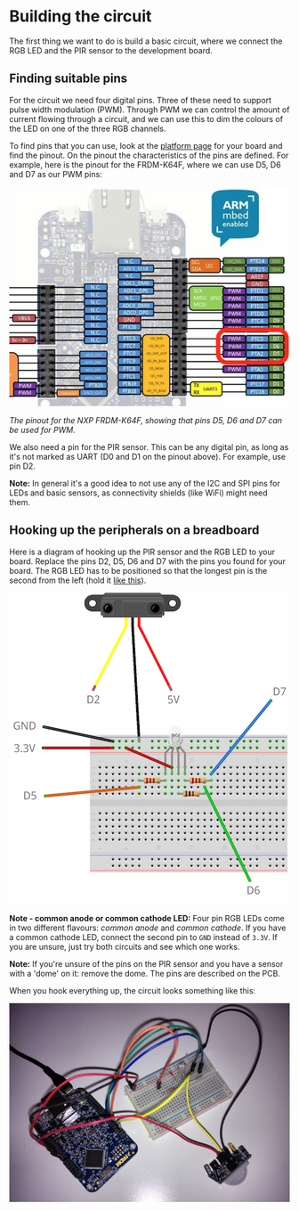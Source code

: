 # Building the circuit

The first thing we want to do is build a basic circuit, where we connect the RGB LED and the PIR sensor to the development board.

## Finding suitable pins

For the circuit we need four digital pins. Three of these need to support pulse width modulation (PWM). Through PWM we can control the amount of current flowing through a circuit, and we can use this to dim the colours of the LED on one of the three RGB channels.

To find pins that you can use, look at the [platform page](https://developer.mbed.org/platforms/) for your board and find the pinout. On the pinout the characteristics of the pins are defined. For example, here is the pinout for the FRDM-K64F, where we can use D5, D6 and D7 as our PWM pins:


![FRDM-K64F pinout showing PWM pins](assets/lights3.png)

*The pinout for the NXP FRDM-K64F, showing that pins D5, D6 and D7 can be used for PWM.*

We also need a pin for the PIR sensor. This can be any digital pin, as long as it's not marked as UART (D0 and D1 on the pinout above). For example, use pin D2.

<span class="notes">**Note:** In general it's a good idea to not use any of the I2C and SPI pins for LEDs and basic sensors, as connectivity shields (like WiFi) might need them.</span>

## Hooking up the peripherals on a breadboard

Here is a diagram of hooking up the PIR sensor and the RGB LED to your board. Replace the pins D2, D5, D6 and D7 with the pins you found for your board. The RGB LED has to be positioned so that the longest pin is the second from the left (hold it [like this](http://howtomechatronics.com/wp-content/uploads/2015/09/RGB-LED.png?28ea0f)).


![PIR sensor and RGB LED Fritzing diagram](assets/lights4.png)

<span class="notes">**Note - common anode or common cathode LED:** Four pin RGB LEDs come in two different flavours: *common anode* and *common cathode*. If you have a common cathode LED, connect the second pin to `GND` instead of `3.3V`. If you are unsure, just try both circuits and see which one works.</span>

<span class="notes">**Note:** If you're unsure of the pins on the PIR sensor and you have a sensor with a 'dome' on it: remove the dome. The pins are described on the PCB.</span>

When you hook everything up, the circuit looks something like this:


![PIR sensor and RGB LED connected to FRDM-K64F](assets/lights5.png)

